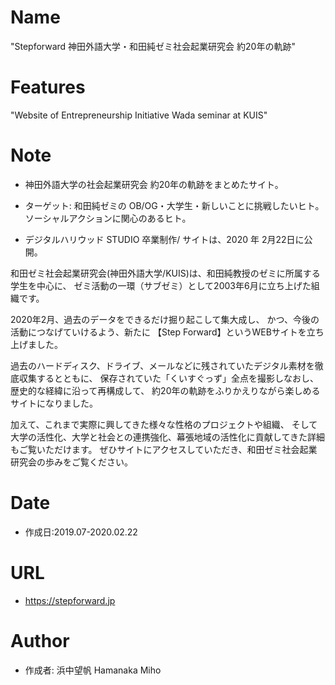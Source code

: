 # Name	

"Stepforward 神田外語大学・和田純ゼミ社会起業研究会 約20年の軌跡"	

# Features	

"Website of Entrepreneurship Initiative Wada seminar at KUIS"	

# Note	

- 神田外語大学の社会起業研究会 約20年の軌跡をまとめたサイト。	

- ターゲット: 和田純ゼミの OB/OG・大学生・新しいことに挑戦したいヒト。ソーシャルアクションに関心のあるヒト。	

- デジタルハリウッド STUDIO 卒業制作/ サイトは、2020 年 2月22日に公開。	

和田ゼミ社会起業研究会(神田外語大学/KUIS)は、和田純教授のゼミに所属する学生を中心に、
ゼミ活動の一環（サブゼミ）として2003年6月に立ち上げた組織です。

2020年2月、過去のデータをできるだけ掘り起こして集大成し、
かつ、今後の活動につなげていけるよう、新たに 【Step Forward】というWEBサイトを立ち上げました。

過去のハードディスク、ドライブ、メールなどに残されていたデジタル素材を徹底収集するとともに、
保存されていた「くいすぐっず」全点を撮影しなおし、歴史的な経緯に沿って再構成して、
約20年の軌跡をふりかえりながら楽しめるサイトになりました。

加えて、これまで実際に興してきた様々な性格のプロジェクトや組織、
そして大学の活性化、大学と社会との連携強化、幕張地域の活性化に貢献してきた詳細もご覧いただけます。
ぜひサイトにアクセスしていただき、和田ゼミ社会起業研究会の歩みをご覧ください。

# Date	

- 作成日:2019.07-2020.02.22 	

# URL	

- https://stepforward.jp	


# Author	

- 作成者: 浜中望帆 Hamanaka Miho	
